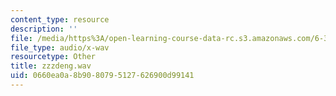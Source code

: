 ```yaml
---
content_type: resource
description: ''
file: /media/https%3A/open-learning-course-data-rc.s3.amazonaws.com/6-341-discrete-time-signal-processing-fall-2005/0660ea0a8b9080795127626900d99141_zzzdeng.wav
file_type: audio/x-wav
resourcetype: Other
title: zzzdeng.wav
uid: 0660ea0a-8b90-8079-5127-626900d99141
---
```

